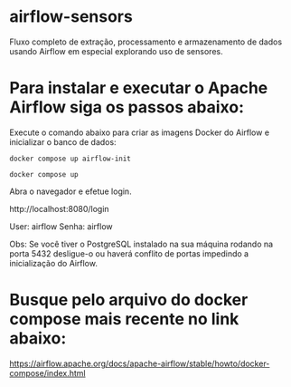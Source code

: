 # airflow-sensors
Fluxo    completo    de    extração,    processamento    e armazenamento  de  dados  usando Airflow em especial explorando uso de sensores.

# Para instalar e executar o Apache Airflow siga os passos abaixo:

Execute o comando abaixo para criar as imagens Docker do Airflow e inicializar o banco de dados:

`docker compose up airflow-init`

`docker compose up`

Abra o navegador e efetue login. 

http://localhost:8080/login

User: airflow
Senha: airflow

Obs: Se você tiver o PostgreSQL instalado na sua máquina rodando na porta 5432 desligue-o ou haverá conflito de portas impedindo a inicialização do Airflow.

# Busque pelo arquivo do docker compose mais recente no link abaixo:

https://airflow.apache.org/docs/apache-airflow/stable/howto/docker-compose/index.html

